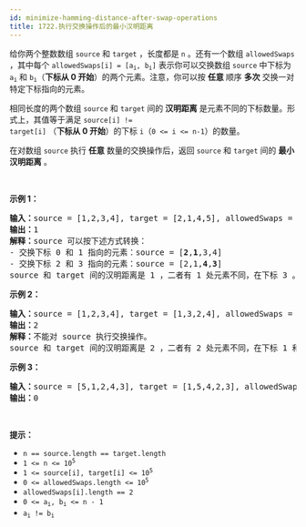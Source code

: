 ```yaml
---
id: minimize-hamming-distance-after-swap-operations
title: 1722.执行交换操作后的最小汉明距离
---
```

给你两个整数数组 <code>source</code> 和 <code>target</code> ，长度都是 <code>n</code> 。还有一个数组 <code>allowedSwaps</code> ，其中每个 <code>allowedSwaps[i] = [a<sub>i</sub>, b<sub>i</sub>]</code> 表示你可以交换数组 <code>source</code> 中下标为 <code>a<sub>i</sub></code> 和 <code>b<sub>i</sub></code>（**下标从 0 开始**）的两个元素。注意，你可以按 **任意** 顺序 **多次** 交换一对特定下标指向的元素。

相同长度的两个数组 <code>source</code> 和 <code>target</code> 间的 **汉明距离** 是元素不同的下标数量。形式上，其值等于满足 <code>source[i] != target[i]</code> （**下标从 0 开始**）的下标 <code>i</code>（<code>0 &lt;= i &lt;= n-1</code>）的数量。

在对数组 <code>source</code> 执行 **任意** 数量的交换操作后，返回 <code>source</code> 和 <code>target</code> 间的 **最小汉明距离** 。

 

**示例 1：**


<pre><strong>输入：</strong>source = [1,2,3,4], target = [2,1,4,5], allowedSwaps = [[0,1],[2,3]]<br/><strong>输出：</strong>1<br/><strong>解释：</strong>source 可以按下述方式转换：<br/>- 交换下标 0 和 1 指向的元素：source = [<strong>2</strong>,<strong>1</strong>,3,4]<br/>- 交换下标 2 和 3 指向的元素：source = [2,1,<strong>4</strong>,<strong>3</strong>]<br/>source 和 target 间的汉明距离是 1 ，二者有 1 处元素不同，在下标 3 。<br/></pre>

**示例 2：**


<pre><strong>输入：</strong>source = [1,2,3,4], target = [1,3,2,4], allowedSwaps = []<br/><strong>输出：</strong>2<br/><strong>解释：</strong>不能对 source 执行交换操作。<br/>source 和 target 间的汉明距离是 2 ，二者有 2 处元素不同，在下标 1 和下标 2 。</pre>

**示例 3：**


<pre><strong>输入：</strong>source = [5,1,2,4,3], target = [1,5,4,2,3], allowedSwaps = [[0,4],[4,2],[1,3],[1,4]]<br/><strong>输出：</strong>0<br/></pre>

 

**提示：**


- <code>n == source.length == target.length</code>
- <code>1 &lt;= n &lt;= 10<sup>5</sup></code>
- <code>1 &lt;= source[i], target[i] &lt;= 10<sup>5</sup></code>
- <code>0 &lt;= allowedSwaps.length &lt;= 10<sup>5</sup></code>
- <code>allowedSwaps[i].length == 2</code>
- <code>0 &lt;= a<sub>i</sub>, b<sub>i</sub> &lt;= n - 1</code>
- <code>a<sub>i</sub> != b<sub>i</sub></code>
